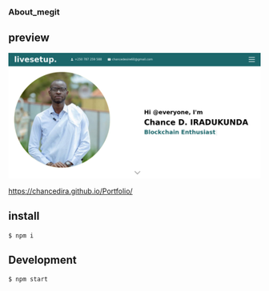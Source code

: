 
### About_megit


## preview

![Home page](https://github.com/chanceDira/Portfolio/blob/develope/virtual/Home.png)



https://chancedira.github.io/Portfolio/

## install
```
$ npm i 
```

## Development

```
$ npm start
